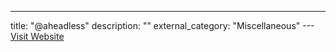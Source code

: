 ---
title: "@aheadless"
description: ""
external_category: "Miscellaneous"
---[Visit Website](https://twitter.com/aheadless)

